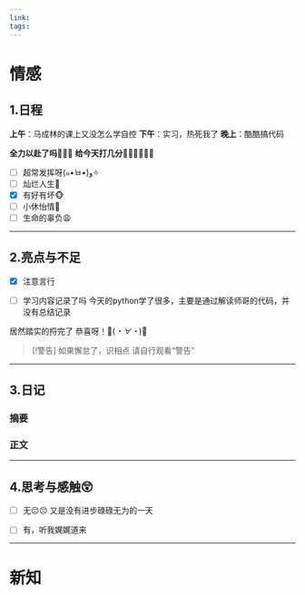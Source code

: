 ```yaml
---
link: 
tags:
---
```


# 情感

## 1.日程
**上午**：马成林的课上又没怎么学自控
**下午**：实习，热死我了
**晚上**：酷酷搞代码

**全力以赴了吗🐒🐒🐒**
**给今天打几分🐻‍❄️🐻‍❄️🐻‍❄️**

- [ ] 超常发挥呀(๑•̀ㅂ•́)و✧
- [ ] 灿烂人生🌊
- [x] 有好有坏🐵
- [ ] 小休怡情🤠
- [ ] 生命的辜负😩

---
## 2.亮点与不足
- [x] 注意言行

- [ ] 学习内容记录了吗
今天的python学了很多，主要是通过解读师哥的代码，并没有总结记录

居然踏实的捋完了
恭喜呀！🎉(*・∀・*)🎉
> [!警告]
> 如果懈怠了，识相点
> 请自行观看“警告”

---
## 3.日记
### 摘要




### 正文




---


## 4.思考与感触😲
- [ ] 无😔😔
 又是没有进步碌碌无为的一天
- [ ] 有，听我娓娓道来


---

# 新知



